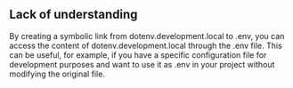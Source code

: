 ## Lack of understanding
By creating a symbolic link from dotenv.development.local to .env,
you can access the content of dotenv.development.local through the .env file.
This can be useful, for example,
if you have a specific configuration file for development purposes and
want to use it as .env in your project without modifying the original file.
